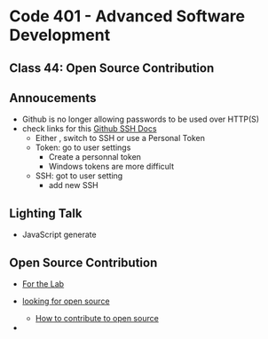 # Code 401 - Advanced Software Development

## Class 44: Open Source Contribution

## Annoucements

- Github is no longer allowing passwords to be used over HTTP(S)
- check links for this [Github SSH Docs](https://docs.github.com/en/github/authenticating-to-github/connecting-to-github-with-ssh) 
  - Either , switch to SSH or use a Personal Token
  - Token: go to user settings
    - Create a personnal token
    - Windows tokens are more difficult
  - SSH: got to user setting
    - add new SSH

## Lighting Talk
- JavaScript generate

## Open Source Contribution
- [For the Lab](https://codefellows.github.io/common_curriculum/engineering/class-43/DISCUSSION)
- [looking for open source](https://www.firsttimersonly.com/)
  - [How to contribute to open source](https://github.com/firstcontributions/first-contributions)

- 
